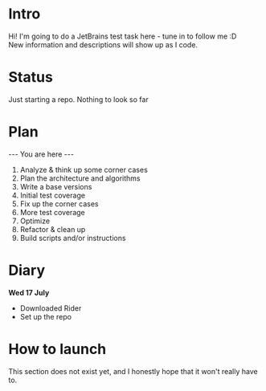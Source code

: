 # Intro
Hi! I'm going to do a JetBrains test task here - tune in to follow me :D  
New information and descriptions will show up as I code.

# Status
Just starting a repo. Nothing to look so far

# Plan
--- You are here ---
1) Analyze & think up some corner cases
2) Plan the architecture and algorithms
3) Write a base versions
4) Initial test coverage
5) Fix up the corner cases
6) More test coverage
7) Optimize
8) Refactor & clean up
9) Build scripts and/or instructions

# Diary
**Wed 17 July**
- Downloaded Rider
- Set up the repo

# How to launch
This section does not exist yet, and I honestly hope that it won't really have to.